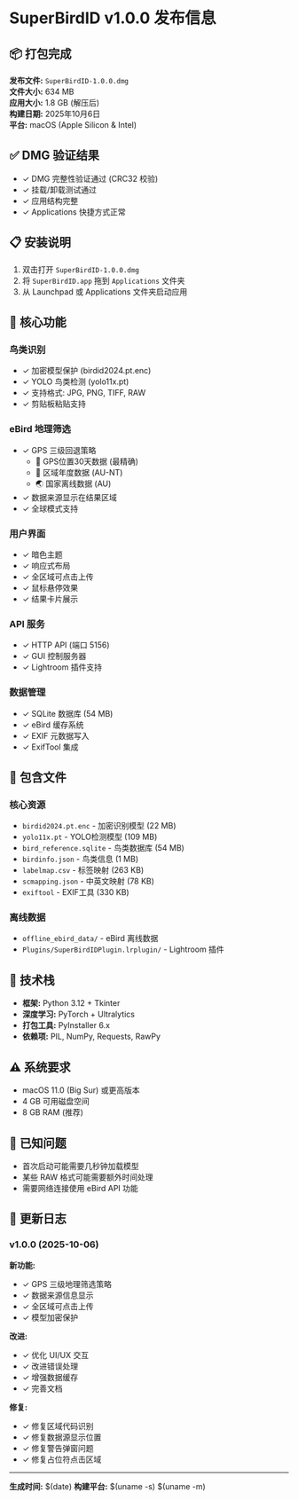 # SuperBirdID v1.0.0 发布信息

## 📦 打包完成

**发布文件:** `SuperBirdID-1.0.0.dmg`  
**文件大小:** 634 MB  
**应用大小:** 1.8 GB (解压后)  
**构建日期:** 2025年10月6日  
**平台:** macOS (Apple Silicon & Intel)

## ✅ DMG 验证结果

- ✓ DMG 完整性验证通过 (CRC32 校验)
- ✓ 挂载/卸载测试通过
- ✓ 应用结构完整
- ✓ Applications 快捷方式正常

## 📋 安装说明

1. 双击打开 `SuperBirdID-1.0.0.dmg`
2. 将 `SuperBirdID.app` 拖到 `Applications` 文件夹
3. 从 Launchpad 或 Applications 文件夹启动应用

## 🎯 核心功能

### 鸟类识别
- ✓ 加密模型保护 (birdid2024.pt.enc)
- ✓ YOLO 鸟类检测 (yolo11x.pt)
- ✓ 支持格式: JPG, PNG, TIFF, RAW
- ✓ 剪贴板粘贴支持

### eBird 地理筛选
- ✓ GPS 三级回退策略
  - 🎯 GPS位置30天数据 (最精确)
  - 📍 区域年度数据 (AU-NT)
  - 🌏 国家离线数据 (AU)
- ✓ 数据来源显示在结果区域
- ✓ 全球模式支持

### 用户界面
- ✓ 暗色主题
- ✓ 响应式布局
- ✓ 全区域可点击上传
- ✓ 鼠标悬停效果
- ✓ 结果卡片展示

### API 服务
- ✓ HTTP API (端口 5156)
- ✓ GUI 控制服务器
- ✓ Lightroom 插件支持

### 数据管理
- ✓ SQLite 数据库 (54 MB)
- ✓ eBird 缓存系统
- ✓ EXIF 元数据写入
- ✓ ExifTool 集成

## 📁 包含文件

### 核心资源
- `birdid2024.pt.enc` - 加密识别模型 (22 MB)
- `yolo11x.pt` - YOLO检测模型 (109 MB)
- `bird_reference.sqlite` - 鸟类数据库 (54 MB)
- `birdinfo.json` - 鸟类信息 (1 MB)
- `labelmap.csv` - 标签映射 (263 KB)
- `scmapping.json` - 中英文映射 (78 KB)
- `exiftool` - EXIF工具 (330 KB)

### 离线数据
- `offline_ebird_data/` - eBird 离线数据
- `Plugins/SuperBirdIDPlugin.lrplugin/` - Lightroom 插件

## 🔧 技术栈

- **框架:** Python 3.12 + Tkinter
- **深度学习:** PyTorch + Ultralytics
- **打包工具:** PyInstaller 6.x
- **依赖项:** PIL, NumPy, Requests, RawPy

## ⚠️ 系统要求

- macOS 11.0 (Big Sur) 或更高版本
- 4 GB 可用磁盘空间
- 8 GB RAM (推荐)

## 🐛 已知问题

- 首次启动可能需要几秒钟加载模型
- 某些 RAW 格式可能需要额外时间处理
- 需要网络连接使用 eBird API 功能

## 📝 更新日志

### v1.0.0 (2025-10-06)

**新功能:**
- ✓ GPS 三级地理筛选策略
- ✓ 数据来源信息显示
- ✓ 全区域可点击上传
- ✓ 模型加密保护

**改进:**
- ✓ 优化 UI/UX 交互
- ✓ 改进错误处理
- ✓ 增强数据缓存
- ✓ 完善文档

**修复:**
- ✓ 修复区域代码识别
- ✓ 修复数据源显示位置
- ✓ 修复警告弹窗问题
- ✓ 修复占位符点击区域

---

**生成时间:** $(date)
**构建平台:** $(uname -s) $(uname -m)
